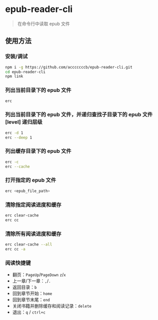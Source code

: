 # epub-reader-cli

> 在命令行中读取 epub 文件

## 使用方法

### 安装/调试

```bash
npm i -g https://github.com/acccccccb/epub-reader-cli.git
cd epub-reader-cli
npm link
```

### 列出当前目录下的 epub 文件

```bash
erc
```

### 列出当前目录下的 epub 文件，并递归查找子目录下的 epub 文件 [level] 递归层级

```bash
erc -d 1
erc --deep 1
```

### 列出缓存目录下的 epub 文件

```bash
erc -c
erc --cache
```

### 打开指定的 epub 文件

```bash
erc <epub_file_path>
```

### 清除指定阅读进度和缓存

```bash
erc clear-cache
erc cc
```

### 清除所有阅读进度和缓存

```bash
erc clear-cache --all
erc cc -a
```

### 阅读快捷键

-   翻页：`PageUp`/`PageDown` `z`/`x`
-   上一章/下一章：`,`/`.`
-   返回目录：`b`
-   回到章节开始：`home`
-   回到章节末尾：`end`
-   关闭书籍并删除缓存和阅读记录：`delete`
-   退出：`q` / `ctrl+c`
